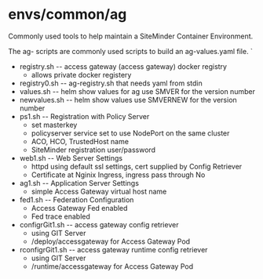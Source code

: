 # envs/common/ag
Commonly used tools to help maintain a SiteMinder Container Environment.

The ag- scripts are commonly used scripts to build an ag-values.yaml file.
`
* registry.sh -- access gateway (access gateway) docker registry
	* allows private docker registery
* registry0.sh -- ag-registry.sh that needs yaml from stdin
* values.sh -- helm show values for ag use SMVER for the version number
* newvalues.sh -- helm show values use SMVERNEW for the version number
* ps1.sh -- Registration with Policy Server
	* set masterkey
	* policyserver service set to use NodePort on the same cluster
	* ACO, HCO, TrustedHost name
	* SiteMinder registration user/password
* web1.sh -- Web Server Settings
	* httpd using default ssl settings, cert supplied by Config Retriever
	* Certificate at Nginix Ingress,  ingress pass through No
* ag1.sh -- Application Server Settings
	* simple Access Gateway virtual host name
* fed1.sh -- Federation Configuration
	* Access Gateway Fed enabled
	* Fed trace enabled
* configrGit1.sh -- access gateway config retriever
	* using GIT Server
	* /deploy/accessgateway for Access Gateway Pod
* rconfigrGit1.sh -- access gateway runtime config retriever
	* using GIT Server
	* /runtime/accessgateway for Access Gateway Pod
